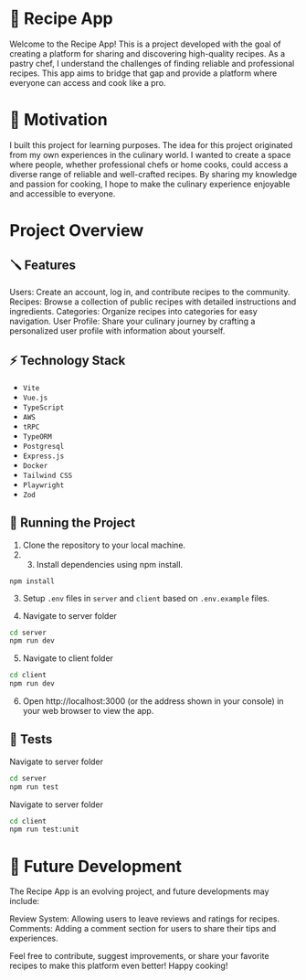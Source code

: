 # 📝 Recipe App

Welcome to the Recipe App! This is a project developed with the goal of creating a platform for sharing and discovering high-quality recipes. As a pastry chef, I understand the challenges of finding reliable and professional recipes. This app aims to bridge that gap and provide a platform where everyone can access and cook like a pro.

# 🎯 Motivation

I built this project for learning purposes.
The idea for this project originated from my own experiences in the culinary world. I wanted to create a space where people, whether professional chefs or home cooks, could access a diverse range of reliable and well-crafted recipes. By sharing my knowledge and passion for cooking, I hope to make the culinary experience enjoyable and accessible to everyone.

# Project Overview

## 🪛 Features

Users: Create an account, log in, and contribute recipes to the community.
Recipes: Browse a collection of public recipes with detailed instructions and ingredients.
Categories: Organize recipes into categories for easy navigation.
User Profile: Share your culinary journey by crafting a personalized user profile with information about yourself.

## ⚡️ Technology Stack

- `Vite`
- `Vue.js`
- `TypeScript`
- `AWS`
- `tRPC`
- `TypeORM`
- `Postgresql`
- `Express.js`
- `Docker`
- `Tailwind CSS`
- `Playwright`
- `Zod`

## 🚦 Running the Project

1. Clone the repository to your local machine.
2. 3. Install dependencies using npm install.

`npm install`

3. Setup `.env` files in `server` and `client` based on `.env.example` files.

4. Navigate to server folder

```bash
cd server
npm run dev
```

5. Navigate to client folder

```bash
cd client
npm run dev
```

6. Open http://localhost:3000 (or the address shown in your console) in your web browser to view the app.

## 🧪 Tests

Navigate to server folder

```bash
cd server
npm run test
```

Navigate to server folder

```bash
cd client
npm run test:unit
```

# 🚀 Future Development

The Recipe App is an evolving project, and future developments may include:

Review System: Allowing users to leave reviews and ratings for recipes.
Comments: Adding a comment section for users to share their tips and experiences.

Feel free to contribute, suggest improvements, or share your favorite recipes to make this platform even better! Happy cooking!
